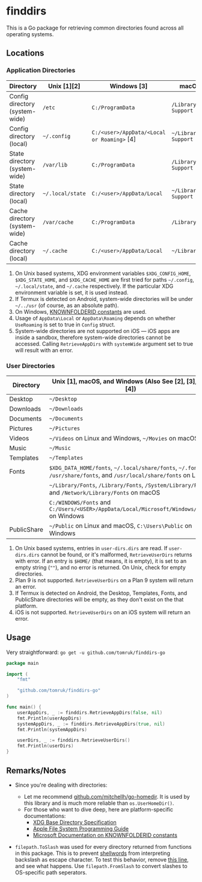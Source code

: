 # finddirs

This is a Go package for retrieving common directories found across all operating systems.

## Locations

### Application Directories

| Directory                      | Unix [1][2]      | Windows [3]                                | macOS & iOS [5]                 | Plan 9        |
| ------------------------------ | ---------------- | ------------------------------------------ | ------------------------------- | ------------- |
| Config directory (system-wide) | `/etc`           | `C:/ProgramData`                           | `/Library/Application Support`  | `/lib`        |
| Config directory (local)       | `~/.config`      | `C:/<user>/AppData/<Local or Roaming>` [4] | `~/Library/Application Support` | `~/lib`       |
| State directory (system-wide)  | `/var/lib`       | `C:/ProgramData`                           | `/Library/Application Support`  | `/lib`        |
| State directory (local)        | `~/.local/state` | `C:/<user>/AppData/Local`                  | `~/Library/Application Support` | `~/lib`       |
| Cache directory (system-wide)  | `/var/cache`     | `C:/ProgramData`                           | `/Library/Caches`               | `/lib/cache`  |
| Cache directory (local)        | `~/.cache`       | `C:/<user>/AppData/Local`                  | `~/Library/Caches`              | `~/lib/cache` |

1. On Unix based systems, XDG environment variables `$XDG_CONFIG_HOME`, `$XDG_STATE_HOME`, and `$XDG_CACHE_HOME` are first tried for paths `~/.config`, `~/.local/state`, and `~/.cache` respectively. If the particular XDG environment variable is set, it is used instead.
2. If Termux is detected on Android, system-wide directories will be under `~/../usr` (of course, as an absolute path).
3. On Windows, [KNOWNFOLDERID constants](https://learn.microsoft.com/en-us/windows/win32/shell/knownfolderid) are used.
4. Usage of `AppData\Local` or `AppData\Roaming` depends on whether `UseRoaming` is set to true in `Config` struct.
5. System-wide directories are not supported on iOS — iOS apps are inside a sandbox, therefore system-wide directories cannot be accessed. Calling `RetrieveAppDirs` with `systemWide` argument set to true will result with an error.

### User Directories

| Directory   | Unix [1], macOS, and Windows (Also See [2], [3], and [4])                                                             |
| ----------- | --------------------------------------------------------------------------------------------------------------------- |
| Desktop     | `~/Desktop`                                                                                                           |
| Downloads   | `~/Downloads`                                                                                                         |
| Documents   | `~/Documents`                                                                                                         |
| Pictures    | `~/Pictures`                                                                                                          |
| Videos      | `~/Videos` on Linux and Windows, `~/Movies` on macOS                                                                  |
| Music       | `~/Music`                                                                                                             |
| Templates   | `~/Templates`                                                                                                         |
| Fonts       | `$XDG_DATA_HOME/fonts`, `~/.local/share/fonts`, `~/.fonts`, `/usr/share/fonts`, and `/usr/local/share/fonts` on Linux |
|             | `~/Library/Fonts`, `/Library/Fonts`, `/System/Library/Fonts`, and `/Network/Library/Fonts` on macOS                   |
|             | `C:/WINDOWS/Fonts` and `C:/Users/<USER>/AppData/Local/Microsoft/Windows/Fonts` on Windows                             |
| PublicShare | `~/Public` on Linux and macOS, `C:\Users\Public` on Windows                                                           |

1. On Unix based systems, entries in `user-dirs.dirs` are read. If `user-dirs.dirs` cannot be found, or it's malformed, `RetrieveUserDirs` returns with error. If an entry is `$HOME/` (that means, it is empty), it is set to an empty string (`""`), and no error is returned. On Unix, check for empty directories.
2. Plan 9 is not supported. `RetrieveUserDirs` on a Plan 9 system will return an error.
3. If Termux is detected on Android, the Desktop, Templates, Fonts, and PublicShare directories will be empty, as they don't exist on the that platform.
4. iOS is not supported. `RetrieveUserDirs` on an iOS system will return an error.

## Usage

Very straightforward: `go get -u github.com/tomruk/finddirs-go`

```go
package main

import (
	"fmt"

	"github.com/tomruk/finddirs-go"
)

func main() {
	userAppDirs, _ := finddirs.RetrieveAppDirs(false, nil)
	fmt.Println(userAppDirs)
	systemAppDirs, _ := finddirs.RetrieveAppDirs(true, nil)
	fmt.Println(systemAppDirs)

	userDirs, _ := finddirs.RetrieveUserDirs()
	fmt.Println(userDirs)
}
```

## Remarks/Notes

- Since you're dealing with directories:
  - Let me recommend [github.com/mitchellh/go-homedir](https://github.com/mitchellh/go-homedir). It is used by this library and is much more reliable than `os.UserHomeDir()`.
  - For those who want to dive deep, here are platform-specific documentations:
    - [XDG Base Directory Specification](https://specifications.freedesktop.org/basedir-spec/latest/ar01s03.html)
    - [Apple File System Programming Guide](https://developer.apple.com/library/archive/documentation/FileManagement/Conceptual/FileSystemProgrammingGuide/FileSystemOverview/FileSystemOverview.html)
    - [Microsoft Documentation on KNOWNFOLDERID constants](https://learn.microsoft.com/en-us/windows/win32/shell/knownfolderid)

- `filepath.ToSlash` was used for every directory returned from functions in this package. This is to prevent [shellwords](https://github.com/mattn/go-shellwords) from interpreting backslash as escape character. To test this behavior, remove [this line](https://github.com/tomruk/kopyaship/blob/460b68628d589c27f7e740f1368c79a8f57a2642/backup/backup_test.go#L164), and see what happens. Use `filepath.FromSlash` to convert slashes to OS-specific path seperators.
